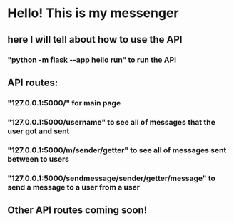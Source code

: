 # Hello! This is my messenger

## here I will tell about how to use the API

### "python -m flask --app hello run" to run the API

## API routes:

### "127.0.0.1:5000/" for main page

### "127.0.0.1:5000/username" to see all of messages that the user got and sent

### "127.0.0.1:5000/m/sender/getter" to see all of messages sent between to users

### "127.0.0.1:5000/sendmessage/sender/getter/message" to send a message to a user from a user

## Other API routes coming soon!
